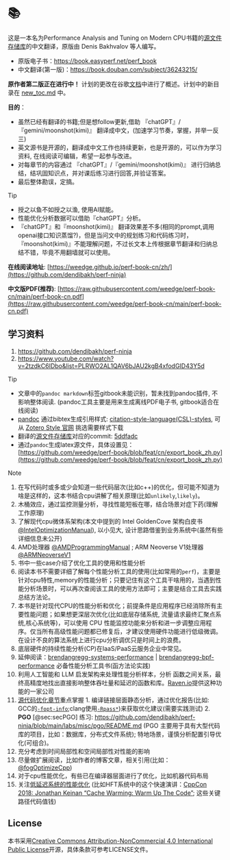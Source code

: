 # 📚

这是一本名为Performance Analysis and Tuning on Modern CPU书籍的[源文件存储库](https://github.com/dendibakh/perf-book)的中文翻译，原版由 Denis Bakhvalov 等人编写。

- 原版电子书：https://book.easyperf.net/perf_book
- 中文翻译(第一版)：https://book.douban.com/subject/36243215/

**原作者第二版正在进行中！** 计划的更改在谷歌[文档](https://docs.google.com/document/d/1tr2qRDe72VSBYypIANYjJLM_zCdPB6S9m4LmXsQb0vQ/edit?usp=sharing)中进行了概述。计划中的新目录在 [new_toc.md](https://github.com/dendibakh/perf-book/blob/main/new_toc.md) 中。

**目的**：

  - 虽然已经有翻译的书籍;但是想follow更新,借助 『chatGPT』/『gemini/moonshot(kimi)』 翻译成中文，(加速学习节奏，掌握，并举一反三)
  - 英文源书是开源的，翻译成中文工作也持续更新，也是开源的，可以作为学习资料, 在线阅读可编辑，希望一起参与改进。
  - 对每章节的内容通过 『chatGPT』/『gemini/moonshot(kimi)』 进行归纳总结，结巩固知识点，并对课后练习进行回答,并验证答案。
  - 最后整体勘误，定搞。

> [!TIP]
> - 授之以鱼不如授之以渔, 使用AI赋能。
> - 性能优化分析数据可以借助『chatGPT』分析。
> - 『chatGPT』和『moonshot(kimi)』 翻译效果差不多(相同的prompt,调用openai接口知识蒸馏?)，但是当问文中的规划练习和代码练习时，『moonshot(kimi)』不能理解问题，不过长文本上传根据章节翻译和归纳总结不错，毕竟不用翻墙就可以使用。

[@TODO]: 后续将上述流程用代码实现一个工作流(尽量)自动化翻译,归纳,Q&A的应用工具(CI)。

**在线阅读地址**: [https://weedge.github.io/perf-book-cn/zh/](https://github.com/dendibakh/perf-ninja)

**中文版PDF(推荐)**: [https://raw.githubusercontent.com/weedge/perf-book-cn/main/perf-book-cn.pdf](https://raw.githubusercontent.com/weedge/perf-book-cn/main/perf-book-cn.pdf)

## 学习资料
1. https://github.com/dendibakh/perf-ninja
2. https://www.youtube.com/watch?v=2tzdkC6IDbo&list=PLRWO2AL1QAV6bJAU2kgB4xfodGID43Y5d


> [!TIP]
> - 文章中的`pandoc markdown`标签gitbook未能识别，暂未找到pandoc插件, 不影响整体阅读. (pandoc工具主要是用来生成离线PDF电子书, gitbook适合在线阅读)
> - [pandoc](https://pandoc.org/MANUAL.html) 通过bibtex生成引用样式: [citation-style-language(CSL)-styles](https://github.com/citation-style-language/styles), 可从 [Zotero Style 官网](https://www.zotero.org/styles) 挑选需要样式下载 
> - 翻译的[源文件存储库](https://github.com/dendibakh/perf-book)对应的commit: [5ddfadc](https://github.com/dendibakh/perf-book/commit/5ddfadc9c292b7dbac4d868e7a25b9a6ea3648c8)
> - 通过`pandoc`生成latex源文件，具体设置见：[https://github.com/weedge/perf-book/blob/feat/cn/export_book_zh.py](https://github.com/weedge/perf-book/blob/feat/cn/export_book_zh.py)


> [!NOTE]
> 1. 在写代码时或多或少会知道一些代码层次(比如c++)的优化，但可能不知道为啥是这样的，这本书结合cpu讲解了相关原理(比如`unlikely`,`likely`)。
> 1. 木桶效应，通过监控测量分析，寻找性能短板在哪，结合场景对症下药(理解工作原理)
> 2. 了解现代cpu微体系架构(本文中提到的 Intel GoldenCove 架构白皮书[@IntelOptimizationManual](./zh/chapters//References.md#IntelOptimizationManual)), 以小见大, 设计思路借鉴到业务系统中(虽然有些详细信息未公开)
> 3. AMD处理器 [@AMDProgrammingManual](./zh/chapters/References.md#AMDProgrammingManual) ; ARM Neoverse V1处理器 [@ARMNeoverseV1](./zh/chapters/References.md#ARMNeoverseV1)
> 4. 书中一些case介绍了优化工具的使用和性能分析
> 5. 阅读本书不需要详细了解每个性能分析工具的使用(比如常用的`perf`)，主要是针对cpu特性,memory的性能分析；只要记住有这个工具干啥用的，当遇到性能分析场景时，可以再次查阅该工具的使用方法即可；主要是结合工具去实践总结方法论。
> 6. 本书是针对现代CPU的性能分析和优化；前提条件是应用程序已经消除所有主要性能问题；如果想更深层次优化(比如底层存储系统, 流量请求最终汇聚点系统,核心系统等)，可以使用 CPU 性能监控功能来分析和进一步调整应用程序。仅当所有高级性能问题都已修复后，才建议使用硬件功能进行低级微调。在设计不良的算法系统上进行cpu分析调优只是时间上的浪费。
> 7. 底层硬件的持续性能分析(CP)在IaaS/PaaS云服务企业中常见。
> 8. 延伸阅读：[brendangregg-systems-performance](https://www.brendangregg.com/systems-performance-2nd-edition-book.html) | [brendangregg-bpf-performance](https://www.brendangregg.com/bpf-performance-tools-book.html) 必备性能分析工具书(函方法论实践)
> 9. 利用人工智能和 LLM 启发架构来处理性能分析样本，分析
> 函数之间关系，最终高精度地找出直接影响整体吞吐量和延迟的函数和库。[Raven.io](https://raven.io/)提供这种功能的一家公司
> 10. [源代码优化章节](./zh/chapters/8-Optimizing-Memory-Accesses/8-0_Source_Code_Tuning_For_CPU_cn.md)重点掌握
    1. 编译链接层面静态分析，通过优化报告(比如: GCC的[`-fopt-info`](https://gcc.gnu.org/onlinedocs/gcc/Developer-Options.html#index-fopt-info);clang使用[`-Rpass*`](https://llvm.org/docs/Vectorizers.html#diagnostics))来获取优化建议(需要实践测试)
    2. **PGO** [@sec:secPGO] 练习: https://github.com/dendibakh/perf-ninja/blob/main/labs/misc/pgo/README.md (PGO 主要用于具有大型代码库的项目，比如：数据库，分布式文件系统); 特地场景，谨慎分析配置引导优化(可组合)。
> 11. 充分考虑到时间局部性和空间局部性对性能的影响
> 12. 尽量做扩展阅读，比如作者的博客文章，相关引用(比如：[@fogOptimizeCpp](./zh/chapters/References.md#fogOptimizeCpp))
> 13. 对于cpu性能优化，有些已在编译器层面进行了优化，比如机器代码布局
> 14. 关注[低延迟系统的性能优化](./zh/chapters/12-Other-Tuning-Areas/12-4_Low-Latency-Tuning-Techniques_cn.md) (比如HFT系统中的这个快速演讲：[CppCon 2018: Jonathan Keinan “Cache Warming: Warm Up The Code”](https://www.youtube.com/watch?v=XzRxikGgaHI); 这些关键路径代码值钱)


## License

本书采用[Creative Commons Attribution-NonCommercial 4.0 International Public License](https://creativecommons.org/licenses/by-nc/4.0/legalcode)开源，具体条款可参考LICENSE文件。

